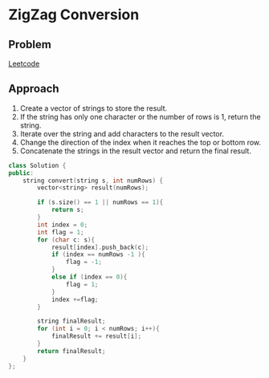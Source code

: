 # ZigZag Conversion

## Problem
[Leetcode](https://leetcode.com/problems/zigzag-conversion/)

## Approach
1. Create a vector of strings to store the result.
2. If the string has only one character or the number of rows is 1, return the string.
3. Iterate over the string and add characters to the result vector.
4. Change the direction of the index when it reaches the top or bottom row.
5. Concatenate the strings in the result vector and return the final result.

```cpp
class Solution {
public:
    string convert(string s, int numRows) {
        vector<string> result(numRows);

        if (s.size() == 1 || numRows == 1){
            return s;
        }
        int index = 0;
        int flag = 1;
        for (char c: s){
            result[index].push_back(c);
            if (index == numRows -1 ){
                flag = -1;
            }
            else if (index == 0){
                flag = 1;
            }
            index +=flag;
        }

        string finalResult;
        for (int i = 0; i < numRows; i++){
            finalResult += result[i];
        }
        return finalResult;
    }
};
```
